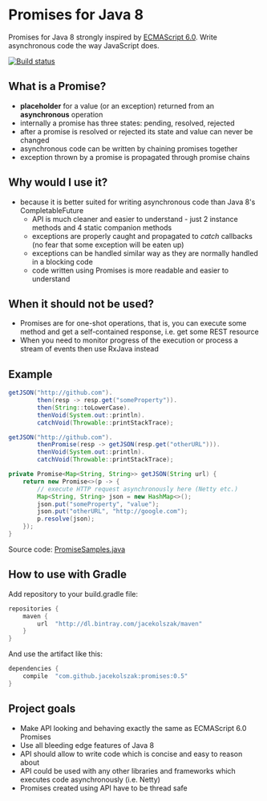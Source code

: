 # Promises for Java 8
Promises for Java 8 strongly inspired by [ECMAScript 6.0](https://developer.mozilla.org/en-US/docs/Web/JavaScript/Reference/Global_Objects/Promise). Write asynchronous code the way JavaScript does.

[![Build status](https://travis-ci.org/jacekolszak/promises.svg?branch=master)](https://travis-ci.org/jacekolszak/promises)

## What is a Promise?
* **placeholder** for a value (or an exception) returned from an **asynchronous** operation
* internally a promise has three states: pending, resolved, rejected
* after a promise is resolved or rejected its state and value can never be changed
* asynchronous code can be written by chaining promises together
* exception thrown by a promise is propagated through promise chains

## Why would I use it?
* because it is better suited for writing asynchronous code than Java 8's CompletableFuture
    * API is much cleaner and easier to understand - just 2 instance methods and 4 static companion methods 
    * exceptions are properly caught and propagated to *catch* callbacks (no fear that some exception will be eaten up)
    * exceptions can be handled similar way as they are normally handled in a blocking code
    * code written using Promises is more readable and easier to understand

## When it should not be used?
* Promises are for one-shot operations, that is, you can execute some method and get a self-contained response, i.e. get some REST resource
* When you need to monitor progress of the execution or process a stream of events then use RxJava instead

## Example

```java
getJSON("http://github.com").
        then(resp -> resp.get("someProperty")).
        then(String::toLowerCase).
        thenVoid(System.out::println).
        catchVoid(Throwable::printStackTrace);

getJSON("http://github.com").
        thenPromise(resp -> getJSON(resp.get("otherURL"))).
        thenVoid(System.out::println).
        catchVoid(Throwable::printStackTrace);

private Promise<Map<String, String>> getJSON(String url) {
    return new Promise<>(p -> {
        // execute HTTP request asynchronously here (Netty etc.)
        Map<String, String> json = new HashMap<>();
        json.put("someProperty", "value");
        json.put("otherURL", "http://google.com");
        p.resolve(json);
    });
}
```

Source code: [PromiseSamples.java](src/test/java/com/github/jacekolszak/promises/samples/PromiseSamples.java)

## How to use with Gradle

Add repository to your build.gradle file:

```groovy
repositories {
    maven {
        url  "http://dl.bintray.com/jacekolszak/maven" 
    }    
}
```

And use the artifact like this:

```groovy
dependencies {
    compile  "com.github.jacekolszak:promises:0.5"
}
```

## Project goals
* Make API looking and behaving exactly the same as ECMAScript 6.0 Promises
* Use all bleeding edge features of Java 8
* API should allow to write code which is concise and easy to reason about 
* API could be used with any other libraries and frameworks which executes code asynchronously (i.e. Netty)
* Promises created using API have to be thread safe